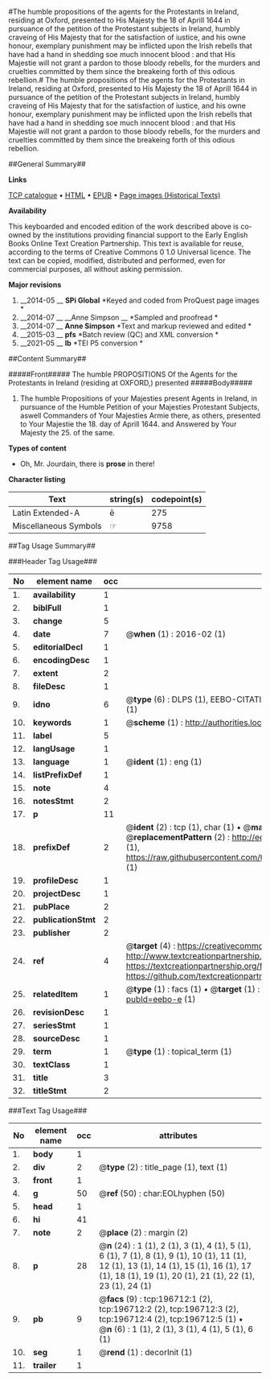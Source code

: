 #The humble propositions of the agents for the Protestants in Ireland, residing at Oxford, presented to His Majesty the 18 of Aprill 1644 in pursuance of the petition of the Protestant subjects in Ireland, humbly craveing of His Majesty that for the satisfaction of iustice, and his owne honour, exemplary punishment may be inflicted upon the Irish rebells that have had a hand in shedding soe much innocent blood : and that His Majestie will not grant a pardon to those bloody rebells, for the murders and cruelties committed by them since the breakeing forth of this odious rebellion.#
The humble propositions of the agents for the Protestants in Ireland, residing at Oxford, presented to His Majesty the 18 of Aprill 1644 in pursuance of the petition of the Protestant subjects in Ireland, humbly craveing of His Majesty that for the satisfaction of iustice, and his owne honour, exemplary punishment may be inflicted upon the Irish rebells that have had a hand in shedding soe much innocent blood : and that His Majestie will not grant a pardon to those bloody rebells, for the murders and cruelties committed by them since the breakeing forth of this odious rebellion.

##General Summary##

**Links**

[TCP catalogue](http://www.ota.ox.ac.uk/tcp/)  • 
[HTML](http://tei.it.ox.ac.uk/tcp/Texts-HTML/free/B24/B24486.html)  • 
[EPUB](http://tei.it.ox.ac.uk/tcp/Texts-EPUB/free/B24/B24486.epub) • 
[Page images (Historical Texts)](https://historicaltexts.jisc.ac.uk/eebo-12016614e)

**Availability**

This keyboarded and encoded edition of the work described above is co-owned by the
    institutions providing financial support to the Early English Books Online Text Creation
    Partnership. This text is available for reuse, according to the terms of  Creative Commons 0 1.0 Universal
    licence. The text can be copied, modified, distributed and performed, even for commercial
    purposes, all without asking permission.

**Major revisions**

1. __2014-05 __ __SPi Global__ *Keyed and coded from ProQuest page images *
1. __2014-07 __ __Anne Simpson __ *Sampled and proofread *
1. __2014-07 __ __Anne Simpson__ *Text and markup reviewed and edited *
1. __2015-03 __ __pfs__ *Batch review (QC) and XML conversion *
1. __2021-05 __ __lb__ *TEI P5 conversion *

##Content Summary##

#####Front#####
The humble PROPOSITIONS Of the Agents for the Protestants in Ireland (residing at OXFORD,) presented
#####Body#####

1. The humble Propositions of your Majesties present Agents in Ireland, in pursuance of the Humble Petition of your Majesties Protestant Subjects, aswell Commanders of Your Majesties Armie there, as others, presented to Your Majestie the 18. day of Aprill 1644. and Answered by Your Majesty the 25. of the same.

**Types of content**

  * Oh, Mr. Jourdain, there is **prose** in there!

**Character listing**


|Text|string(s)|codepoint(s)|
|---|---|---|
|Latin Extended-A|ē|275|
|Miscellaneous Symbols|☞|9758|

##Tag Usage Summary##

###Header Tag Usage###

|No|element name|occ|attributes|
|---|---|---|---|
|1.|__availability__|1||
|2.|__biblFull__|1||
|3.|__change__|5||
|4.|__date__|7| @__when__ (1) : 2016-02 (1)|
|5.|__editorialDecl__|1||
|6.|__encodingDesc__|1||
|7.|__extent__|2||
|8.|__fileDesc__|1||
|9.|__idno__|6| @__type__ (6) : DLPS (1), EEBO-CITATION (1), VID (1), EEBO-PROQUEST (1), STC (1), OCLC (1)|
|10.|__keywords__|1| @__scheme__ (1) : http://authorities.loc.gov/ (1)|
|11.|__label__|5||
|12.|__langUsage__|1||
|13.|__language__|1| @__ident__ (1) : eng (1)|
|14.|__listPrefixDef__|1||
|15.|__note__|4||
|16.|__notesStmt__|2||
|17.|__p__|11||
|18.|__prefixDef__|2| @__ident__ (2) : tcp (1), char (1)  •  @__matchPattern__ (2) : ([0-9\-]+):([0-9IVX]+) (1), (.+) (1)  •  @__replacementPattern__ (2) : http://eebo.chadwyck.com/downloadtiff?vid=$1&page=$2 (1), https://raw.githubusercontent.com/textcreationpartnership/Texts/master/tcpchars.xml#$1 (1)|
|19.|__profileDesc__|1||
|20.|__projectDesc__|1||
|21.|__pubPlace__|2||
|22.|__publicationStmt__|2||
|23.|__publisher__|2||
|24.|__ref__|4| @__target__ (4) : https://creativecommons.org/publicdomain/zero/1.0/ (1), http://www.textcreationpartnership.org/docs/. (1), https://textcreationpartnership.org/faq/#faq05 (1), https://github.com/textcreationpartnership (1)|
|25.|__relatedItem__|1| @__type__ (1) : facs (1)  •  @__target__ (1) : https://data.historicaltexts.jisc.ac.uk/view?pubId=eebo-e (1)|
|26.|__revisionDesc__|1||
|27.|__seriesStmt__|1||
|28.|__sourceDesc__|1||
|29.|__term__|1| @__type__ (1) : topical_term (1)|
|30.|__textClass__|1||
|31.|__title__|3||
|32.|__titleStmt__|2||


###Text Tag Usage###

|No|element name|occ|attributes|
|---|---|---|---|
|1.|__body__|1||
|2.|__div__|2| @__type__ (2) : title_page (1), text (1)|
|3.|__front__|1||
|4.|__g__|50| @__ref__ (50) : char:EOLhyphen (50)|
|5.|__head__|1||
|6.|__hi__|41||
|7.|__note__|2| @__place__ (2) : margin (2)|
|8.|__p__|28| @__n__ (24) : 1 (1), 2 (1), 3 (1), 4 (1), 5 (1), 6 (1), 7 (1), 8 (1), 9 (1), 10 (1), 11 (1), 12 (1), 13 (1), 14 (1), 15 (1), 16 (1), 17 (1), 18 (1), 19 (1), 20 (1), 21 (1), 22 (1), 23 (1), 24 (1)|
|9.|__pb__|9| @__facs__ (9) : tcp:196712:1 (2), tcp:196712:2 (2), tcp:196712:3 (2), tcp:196712:4 (2), tcp:196712:5 (1)  •  @__n__ (6) : 1 (1), 2 (1), 3 (1), 4 (1), 5 (1), 6 (1)|
|10.|__seg__|1| @__rend__ (1) : decorInit (1)|
|11.|__trailer__|1||

